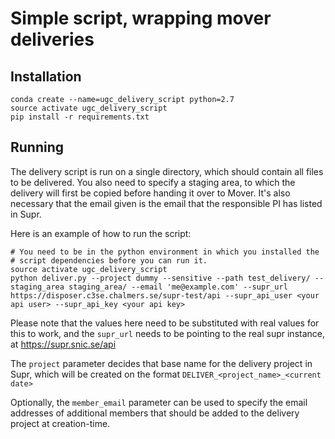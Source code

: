 Simple script, wrapping mover deliveries
========================================

Installation
------------

```
conda create --name=ugc_delivery_script python=2.7
source activate ugc_delivery_script
pip install -r requirements.txt
```

Running
-------

The delivery script is run on a single directory, which should contain all files to be delivered. You also need to specify a staging area, to which the delivery will first be copied before handing it over to Mover. It's also necessary that the email given is the email that the responsible PI has listed in Supr.

Here is an example of how to run the script:

```
# You need to be in the python environment in which you installed the
# script dependencies before you can run it.
source activate ugc_delivery_script
python deliver.py --project dummy --sensitive --path test_delivery/ --staging_area staging_area/ --email 'me@example.com' --supr_url https://disposer.c3se.chalmers.se/supr-test/api --supr_api_user <your api user> --supr_api_key <your api key>
```

Please note that the values here need to be substituted with real values for this to work, and the `supr_url` needs to be pointing to the real supr instance, at https://supr.snic.se/api

The `project` parameter decides that base name for the delivery project in Supr, which will be created on the format `DELIVER_<project_name>_<current date>`

Optionally, the `member_email` parameter can be used to specify the email addresses of additional members that should be added to the delivery project at creation-time.
